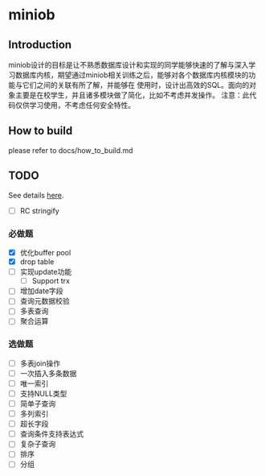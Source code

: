 # miniob

## Introduction
miniob设计的目标是让不熟悉数据库设计和实现的同学能够快速的了解与深入学习数据库内核，期望通过miniob相关训练之后，能够对各个数据库内核模块的功能与它们之间的关联有所了解，并能够在
使用时，设计出高效的SQL。面向的对象主要是在校学生，并且诸多模块做了简化，比如不考虑并发操作。
注意：此代码仅供学习使用，不考虑任何安全特性。

## How to build
please refer to docs/how_to_build.md

## TODO

See details [here](./docs/lectures/miniob-topics.md).

- [ ] RC stringify

### 必做题

- [X] 优化buffer pool
- [X] drop table
- [ ] 实现update功能
  - [ ] Support trx
- [ ] 增加date字段
- [ ] 查询元数据校验
- [ ] 多表查询
- [ ] 聚合运算

### 选做题

- [ ] 多表join操作      
- [ ] 一次插入多条数据  
- [ ] 唯一索引          
- [ ] 支持NULL类型      
- [ ] 简单子查询        
- [ ] 多列索引          
- [ ] 超长字段          
- [ ] 查询条件支持表达式
- [ ] 复杂子查询        
- [ ] 排序              
- [ ] 分组              